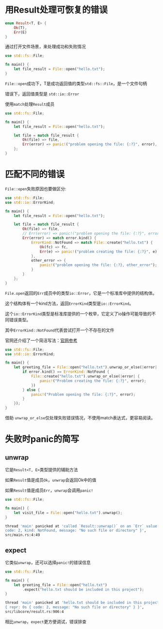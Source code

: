 # 用Result处理可恢复的错误

```rs
enum Result<T, E> {
    Ok(T),
    Err(E)
}
```

通过打开文件场景，来处理成功和失败情况

```rs
use std::fs::File;

fn main() {
    let file_result = File::open("hello.txt");
}

```

`File::open`成功下，T是成功返回值的类型`std::fs::File`，是一个文件句柄

错误下，返回值类型是 `std::io::Error`


使用`match`处理`Result`成员

```rs
use std::fs::File;

fn main() {
    let file_result = File::open("hello.txt");

    let file = match file_result {
        Ok(file) => file,
        Err(error) => panic!("problem opening the file: {:?}", error),
    };
}
```

# 匹配不同的错误

`File::open`失败原因也要做区分:

```rs
use std::fs::File;
use std::io::ErrorKind;

fn main() {
    let file_result = File::open("hello.txt");

    let file = match file_result {
        Ok(file) => file,
        // Err(error) => panic!("problem opening the file: {:?}", error),
        Err(error) => match error.kind() {
            ErrorKind::NotFound => match File::create("hello.txt") {
                Ok(fc) => fc,
                Err(e) => panic!("problem creating the file: {:?}", e),
            },
            other_error => {
                panic!("problem opening the file: {:?}, other_error");
            }
        }
    };
}
```

`File.open`返回的`Err`成员中的类型`io::Error`，它是一个标准库中提供的结构体。

这个结构体有一个kind方法，返回`ErrorKind`类型是`io::ErrorKind`。

这个`io::ErrorKind`类型是标准库提供的一个枚举，它定义了io操作可能导致的不同错误类型。

其中`ErrorKind::NotFound`代表尝试打开一个不存在的文件

官网还介绍了一个简洁写法：[官网参考](https://kaisery.github.io/trpl-zh-cn/ch09-02-recoverable-errors-with-result.html#%E5%8C%B9%E9%85%8D%E4%B8%8D%E5%90%8C%E7%9A%84%E9%94%99%E8%AF%AF)

```rs
use std::fs::File;
use std::io::ErrorKind;

fn main() {
    let greeting_file = File::open("hello.txt").unwrap_or_else(|error| {
        if error.kind() == ErrorKind::NotFound {
            File::create("hello.txt").unwrap_or_else(|error| {
                panic!("Problem creating the file: {:?}", error);
            })
        } else {
            panic!("Problem opening the file: {:?}", error);
        }
    });
}
```

借助 `unwrap_or_else`仅处理失败错误情况，不使用match表达式，更容易阅读。


# 失败时panic的简写

## unwrap

它是`Result<T, E>`类型提供的辅助方法

如果`Result`值是成员`Ok`，`unwrap`会返回Ok中的值

如果`Result`值是成员`Err`，`unwrap`会调用`panic!`

```rs
use std::fs::File;

fn main() {
    let visit_file = File::open("hello.txt").unwrap();
}
```

```sh
thread 'main' panicked at 'called `Result::unwrap()` on an `Err` value: Os {
code: 2, kind: NotFound, message: "No such file or directory" }',
src/main.rs:4:49

```

## expect

它类似`unwrap`，还可以选择`panic!`的错误信息

```rs
use std::fs::File;

fn main() {
    let greeting_file = File::open("hello.txt")
        .expect("hello.txt should be included in this project");
}
```

```sh
thread 'main' panicked at 'hello.txt should be included in this project: Error
{ repr: Os { code: 2, message: "No such file or directory" } }',
src/libcore/result.rs:906:4
```

相比`unwrap`，`expect`更方便调试，错误排查